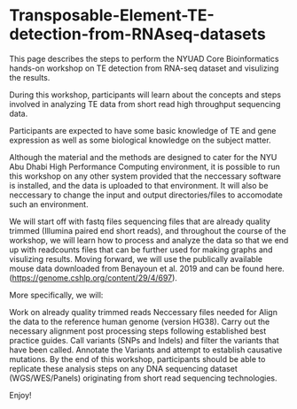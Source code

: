# Transposable-Element-TE-detection-from-RNAseq-datasets

This page describes the steps to perform the NYUAD Core Bioinformatics hands-on workshop on TE detection from RNA-seq dataset and visulizing the results. 

During this workshop, participants will learn about the concepts and steps involved in analyzing TE data from short read high throughput sequencing data.

Participants are expected to have some basic knowledge of TE and gene expression as well as some biological knowledge on the subject matter.

Although the material and the methods are designed to cater for the NYU Abu Dhabi High Performance Computing environment, it is possible to run this workshop on any other system provided that the neccessary software is installed, and the data is uploaded to that environment. It will also be neccessary to change the input and output directories/files to accomodate such an environment.

We will start off with fastq files sequencing files that are already quality trimmed (Illumina paired end short reads), and throughout the course of the workshop, we will learn how to process and analyze the data so that we end up with readcounts files that can be further used for making graphs and visulizing results. Moving forward, we will use the publically available mouse data downloaded from Benayoun et al. 2019 and can be found here. (https://genome.cshlp.org/content/29/4/697). 

More specifically, we will:

Work on already quality trimmed reads 
Neccessary files needed for 
Align the data to the reference human genome (version HG38).
Carry out the necessary alignment post processing steps following established best practice guides.
Call variants (SNPs and Indels) and filter the variants that have been called.
Annotate the Variants and attempt to establish causative mutations.
By the end of this workshop, participants should be able to replicate these analysis steps on any DNA sequencing dataset (WGS/WES/Panels) originating from short read sequencing technologies.

Enjoy!
